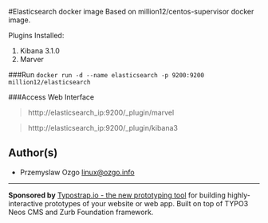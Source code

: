 #Elasticsearch docker image 
Based on million12/centos-supervisor docker image. 

Plugins Installed:

1. Kibana 3.1.0
2. Marver

###Run 
`docker run -d --name elasticsearch -p 9200:9200 million12/elasticsearch`

###Access Web Interface
>   htttp://elasticsearch_ip:9200/_plugin/marvel

>   htttp://elasticsearch_ip:9200/_plugin/kibana3

## Author(s)

* Przemyslaw Ozgo linux@ozgo.info

---

**Sponsored by** [Typostrap.io - the new prototyping tool](http://typostrap.io/) for building highly-interactive prototypes of your website or web app. Built on top of TYPO3 Neos CMS and Zurb Foundation framework.
